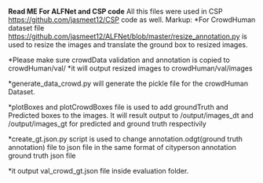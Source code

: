 **Read ME For ALFNet and CSP code** All this files were used in CSP https://github.com/jasmeet12/CSP code as well.
Markup: *For CrowdHuman dataset file https://github.com/jasmeet12/ALFNet/blob/master/resize_annotation.py is used to resize the images and translate the ground box to resized images.

  *Please make sure crowdData validation and annotation is copied to crowdHuman/val/
      *it will output resized images to crowdHuman/val/images

*generate_data_crowd.py will generate the pickle file for the crowdHuman Dataset.

*plotBoxes and plotCrowdBoxes file is used to add groundTruth and Predicted boxes to the images. It will result output to /output/images_dt and /output/images_gt for predicted and ground truth respectivily 

*create_gt.json.py script is used to change annotation.odgt(ground truth annotation) file to json file in the same format of cityperson annotation ground truth json file

  *it output val_crowd_gt.json file inside evaluation folder.
  
